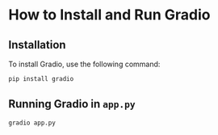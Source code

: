 # How to Install and Run Gradio

## Installation

To install Gradio, use the following command:

```bash
pip install gradio
```

## Running Gradio in `app.py`
```bash
gradio app.py
```